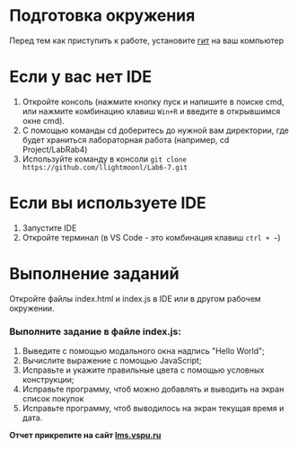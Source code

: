 # Подготовка окружения
Перед тем как приступить к работе, установите [гит](https://git-scm.com/) на ваш компьютер

# Если у вас нет IDE
1. Откройте консоль (нажмите кнопку пуск и напишите в поиске cmd, или  нажмите комбинацию клавиш ```Win+R``` и введите в открывшимся окне cmd).
2. С помощью команды cd доберитесь до нужной вам директории, где будет храниться лабораторная работа (например, cd Project/LabRab4)
3. Используйте команду в консоли ```git clone https://github.com/llightmoonl/Lab6-7.git```

# Если вы используете IDE
1. Запустите IDE
2. Откройте терминал (в VS Code - это комбинация клавиш ```ctrl + ~```)

# Выполнение заданий
Откройте файлы index.html и index.js в IDE или в другом рабочем окружении.
### Выполните задание в файле index.js:
1. Выведите с помощью модального окна надпись "Hello World";
2. Вычислите выражение с помощью JavaScript;
3. Исправьте и укажите правильные цвета с помощью условных конструкции;
4. Исправьте программу, чтоб можно добавлять и выводить на экран список покупок
5. Исправьте программу, чтоб выводилось на экран текущая время и дата.

**Отчет прикрепите на сайт [lms.vspu.ru](lms.vspu.ru)**
